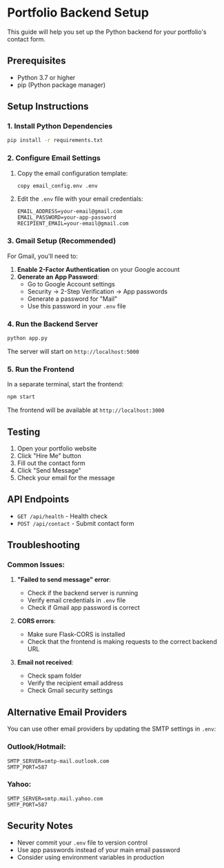 # Portfolio Backend Setup

This guide will help you set up the Python backend for your portfolio's contact form.

## Prerequisites

- Python 3.7 or higher
- pip (Python package manager)

## Setup Instructions

### 1. Install Python Dependencies

```bash
pip install -r requirements.txt
```

### 2. Configure Email Settings

1. Copy the email configuration template:
   ```bash
   copy email_config.env .env
   ```

2. Edit the `.env` file with your email credentials:
   ```
   EMAIL_ADDRESS=your-email@gmail.com
   EMAIL_PASSWORD=your-app-password
   RECIPIENT_EMAIL=your-email@gmail.com
   ```

### 3. Gmail Setup (Recommended)

For Gmail, you'll need to:

1. **Enable 2-Factor Authentication** on your Google account
2. **Generate an App Password**:
   - Go to Google Account settings
   - Security → 2-Step Verification → App passwords
   - Generate a password for "Mail"
   - Use this password in your `.env` file

### 4. Run the Backend Server

```bash
python app.py
```

The server will start on `http://localhost:5000`

### 5. Run the Frontend

In a separate terminal, start the frontend:

```bash
npm start
```

The frontend will be available at `http://localhost:3000`

## Testing

1. Open your portfolio website
2. Click "Hire Me" button
3. Fill out the contact form
4. Click "Send Message"
5. Check your email for the message

## API Endpoints

- `GET /api/health` - Health check
- `POST /api/contact` - Submit contact form

## Troubleshooting

### Common Issues:

1. **"Failed to send message" error**:
   - Check if the backend server is running
   - Verify email credentials in `.env` file
   - Check if Gmail app password is correct

2. **CORS errors**:
   - Make sure Flask-CORS is installed
   - Check that the frontend is making requests to the correct backend URL

3. **Email not received**:
   - Check spam folder
   - Verify the recipient email address
   - Check Gmail security settings

## Alternative Email Providers

You can use other email providers by updating the SMTP settings in `.env`:

### Outlook/Hotmail:
```
SMTP_SERVER=smtp-mail.outlook.com
SMTP_PORT=587
```

### Yahoo:
```
SMTP_SERVER=smtp.mail.yahoo.com
SMTP_PORT=587
```

## Security Notes

- Never commit your `.env` file to version control
- Use app passwords instead of your main email password
- Consider using environment variables in production
